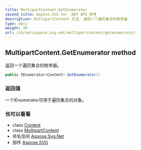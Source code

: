 ```yaml
---
title: MultipartContent.GetEnumerator
second_title: Aspose.SVG for .NET API 参考
description: MultipartContent 方法. 返回一个遍历集合的枚举器
type: docs
weight: 30
url: /zh/net/aspose.svg.net/multipartcontent/getenumerator/
---
```

## MultipartContent.GetEnumerator method

返回一个遍历集合的枚举器。

```csharp
public IEnumerator<Content> GetEnumerator()
```

### 返回值

一个IEnumerator可用于遍历集合的对象。

### 也可以看看

* class [Content](../../content/)
* class [MultipartContent](../)
* 命名空间 [Aspose.Svg.Net](../../multipartcontent/)
* 部件 [Aspose.SVG](../../../)


